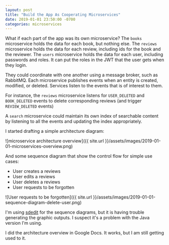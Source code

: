 ```yaml
---
layout: post
title: "Build the App As Cooperating Microservices"
date: 2019-01-01 23:50:00 -0700
categories: microservices
---
```

What if each part of the app was its own microservice?  The `books` microservice
holds the data for each book, but nothing else.  The `reviews` microservice
holds the data for each review, including ids for the book and the reviewer.
The `users` microservice holds the data for each user, including passwords and
roles.  It can put the roles in the JWT that the user gets when they login.

They could coordinate with one another using a message broker, such as RabbitMQ.
Each microservice publishes events when an entity is created, modified, or
deleted.  Services listen to the events that is of interest to them.

For instance, the `reviews` microservice listens for `USER_DELETED` and
`BOOK_DELETED` events to delete corresponding reviews (and trigger
`REVIEW_DELETED` events)

A `search` microservice could maintain its own index of searchable content by
listening to all the events and updating the index appropriately.

I started drafting a simple architecture diagram:

![microservice architecture overview]({{ site.url }}/assets/images/2019-01-01-microservices-overview.png)

And some sequence diagram that show the control flow for simple use cases:

* User creates a reviews
* User edits a reviews
* User deletes a reviews
* User requests to be forgotten

![User requests to be forgotten]({{ site.url }}/assets/images/2019-01-01-sequence-diagram-delete-user.png)

I'm using [sdedit](http://sdedit.sourceforge.net/) for the sequence diagrams,
but it is having trouble generating the graphic outputs.  I suspect it's a
problem with the Java version I'm using.

I did the architecture overview in Google Docs.  It works, but I am still
getting used to it.

